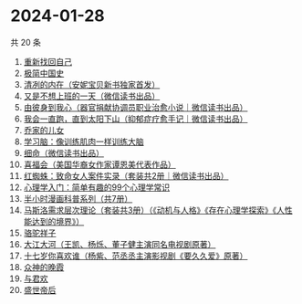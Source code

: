 # 2024-01-28

共 20 条

<!-- BEGIN WEREAD -->
<!-- 最后更新时间 2024-01-28 05:03:17 +0800 -->
1. [重新找回自己](https://weread.qq.com/web/bookDetail/82832e40813ab8796g010006)
1. [极简中国史](https://weread.qq.com/web/bookDetail/4c0324c0813ab7ee4g0141ce)
1. [清冽的内在（安妮宝贝新书独家首发）](https://weread.qq.com/web/bookDetail/96c321f0813ab8793g017be2)
1. [又是不想上班的一天（微信读书出品）](https://weread.qq.com/web/bookDetail/3ad321c0813ab879dg019a5c)
1. [由彼身到我心（器官捐献协调员职业治愈小说｜微信读书出品）](https://weread.qq.com/web/bookDetail/c9b32b50813ab879eg013d65)
1. [我会一直跑，直到太阳下山（抑郁症疗愈手记｜微信读书出品）](https://weread.qq.com/web/bookDetail/2fa32290813ab879eg0192e4)
1. [乔家的儿女](https://weread.qq.com/web/bookDetail/caa3293052d8a2caaec6657)
1. [学习脑：像训练肌肉一样训练大脑](https://weread.qq.com/web/bookDetail/7ae32eb0813ab7be8g013b94)
1. [细命（微信读书出品）](https://weread.qq.com/web/bookDetail/3f0329e0813ab8717g019ce3)
1. [喜福会（美国华裔女作家谭恩美代表作品）](https://weread.qq.com/web/bookDetail/57732f20813ab6b4dg018dc0)
1. [红蜘蛛：致命女人案件实录（套装共2册｜微信读书出品）](https://weread.qq.com/web/bookDetail/ce4323c0813ab876ag014930)
1. [心理学入门：简单有趣的99个心理学常识](https://weread.qq.com/web/bookDetail/00b325b07159faf200b5d05)
1. [半小时漫画科普系列（共7册）](https://weread.qq.com/web/bookDetail/d1b32b60813ab73e8g0182ae)
1. [马斯洛需求层次理论（套装共3册）（《动机与人格》《存在心理学探索》《人性能达到的境界》）](https://weread.qq.com/web/bookDetail/f2b325c0813ab77b3g01550e)
1. [骆驼祥子](https://weread.qq.com/web/bookDetail/fd1328207268785dfd1479d)
1. [大江大河（王凯、杨烁、董子健主演同名电视剧原著）](https://weread.qq.com/web/bookDetail/92f32a305e03ce92f070017)
1. [十七岁你喜欢谁（杨紫、范丞丞主演影视剧《要久久爱》原著）](https://weread.qq.com/web/bookDetail/d0132810813ab6842g019b74)
1. [众神的晚霞](https://weread.qq.com/web/bookDetail/a973254071f956d5a97e15e)
1. [与君欢](https://weread.qq.com/web/bookDetail/18c32a40813ab83dag018fcb)
1. [盛世帝后](https://weread.qq.com/web/bookDetail/fb432f50813ab8724g013f5f)
<!-- END WEREAD -->